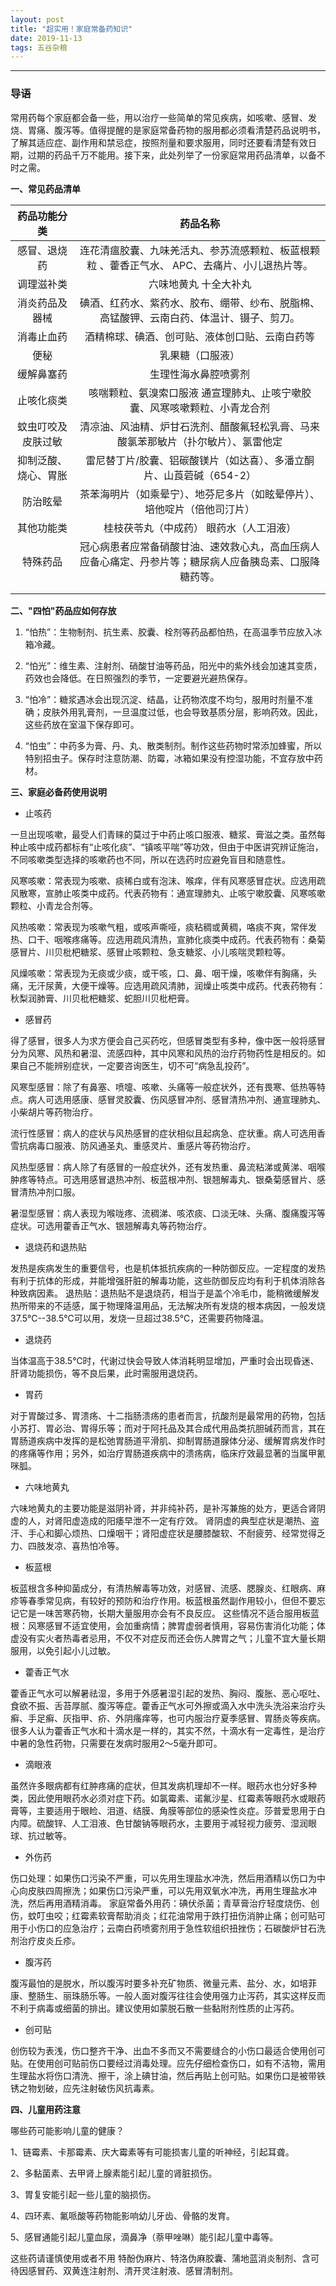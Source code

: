 ```yaml
---
layout: post
title: "超实用！家庭常备药知识"
date: 2019-11-13 
tags: 五谷杂粮  
---
```

------
### 导语

常用药每个家庭都会备一些，用以治疗一些简单的常见疾病，如咳嗽、感冒、发烧、胃痛、腹泻等。值得提醒的是家庭常备药物的服用都必须看清楚药品说明书，了解其适应症、副作用和禁忌症，按照剂量和要求服用，同时还要看清楚有效日期，过期的药品千万不能用。接下来，此处列举了一份家庭常用药品清单，以备不时之需。

**一、常见药品清单**

|         药品功能分类         |                            药品名称                             |
| :------------------: | :----------------------------------------------------------: |
|     感冒、退烧药     | 连花清瘟胶囊、九味羌活丸、参苏流感颗粒、板蓝根颗粒 、藿香正气水、  APC、去痛片、小儿退热片等。 |
|      调理滋补类      |                    六味地黄丸  十全大补丸                    |
|    消炎药品及器械    | 碘酒、红药水、紫药水、胶布、绷带、纱布、脱脂棉、高锰酸钾、云南白药、体温计、镊子、剪刀。 |
|      消毒止血药      |        酒精棉球、碘酒、创可贴、液体创口贴、云南白药等        |
|         便秘         |                       乳果糖（口服液）                       |
|      缓解鼻塞药      |                     生理性海水鼻腔喷雾剂                     |
|      止咳化痰类      | 咳喘颗粒、氨溴索口服液 通宣理肺丸、止咳宁嗽胶囊、风寒咳嗽颗粒、小青龙合剂 |
|  蚊虫叮咬及皮肤过敏  | 清凉油、风油精、炉甘石洗剂、醋酸氟轻松乳膏、马来酸氯苯那敏片（扑尔敏片）、氯雷他定 |
| 抑制泛酸、烧心、胃胀 | 雷尼替丁片/胶囊、铝碳酸镁片（如达喜）、多潘立酮片、山莨菪碱（654-2） |
|       防治眩晕       | 茶苯海明片（如乘晕宁）、地芬尼多片（如眩晕停片）、培他啶片（倍他司汀片） |
|      其他功能类      |           桂枝茯苓丸（中成药） 眼药水（人工泪液）            |
|       特殊药品       | 冠心病患者应常备硝酸甘油、速效救心丸，高血压病人应备心痛定、丹参片等；糖尿病人应备胰岛素、口服降糖药等。 |
|                      |                                                              |
|                      |                                                              |



**二、"四怕"药品应如何存放**

1.  “怕热”：生物制剂、抗生素、胶囊、栓剂等药品都怕热，在高温季节应放入冰箱冷藏。

2.  “怕光”：维生素、注射剂、硝酸甘油等药品，阳光中的紫外线会加速其变质，药效也会降低。在日照强烈的季节，一定要避光避热保存。

3.  “怕冷”：糖浆遇冰会出现沉淀、结晶，让药物浓度不均匀，服用时剂量不准确；皮肤外用乳膏剂，一旦温度过低，也会导致基质分层，影响药效。因此，这些药放在室温下保存即可。

4.  “怕虫”：中药多为膏、丹、丸、散类制剂。制作这些药物时常添加蜂蜜，所以特别招虫子。保存时注意防潮、防霉，冰箱如果没有控湿功能，不宜存放中药材。

**三、家庭必备药使用说明**

* 止咳药 

​        一旦出现咳嗽，最受人们青睐的莫过于中药止咳口服液、糖浆、膏滋之类。虽然每种止咳中成药都标有“止咳化痰”、“镇咳平喘”等功效，但由于中医讲究辨证施治，不同咳嗽类型选择的咳嗽药也不同，所以在选药时应避免盲目和随意性。

​         风寒咳嗽：常表现为咳嗽、痰稀白或有泡沫、喉痒，伴有风寒感冒症状。应选用疏风散寒，宣肺止咳类中成药。代表药物有：通宣理肺丸、止咳宁嗽胶囊、风寒咳嗽颗粒、小青龙合剂等。

​         风热咳嗽：常表现为咳嗽气粗，或咳声嘶哑，痰粘稠或黄稠，咯痰不爽，常伴发热、口干、咽喉疼痛等。应选用疏风清热，宣肺化痰类中成药。代表药物有：桑菊感冒片、川贝枇杷糖浆、感冒止咳颗粒、急支糖浆、小儿咳喘灵颗粒等。 

​        风燥咳嗽：常表现为无痰或少痰，或干咳，口、鼻、咽干燥，咳嗽伴有胸痛，头痛，无汗尿黄，大便干燥等。应选用疏风清肺，润燥止咳类中成药。代表药物有：秋梨润肺膏、川贝枇杷糖浆、蛇胆川贝枇杷膏。



* 感冒药

​        得了感冒，很多人为求方便会自己买药吃，但感冒类型有多种，像中医一般将感冒分为风寒、风热和暑湿、流感四种，其中风寒和风热的治疗药物药性是相反的。如果自己不能辨别症状，一定要咨询医生，切不可“病急乱投药”。

​        风寒型感冒：除了有鼻塞、喷嚏、咳嗽、头痛等一般症状外，还有畏寒、低热等特点。病人可选用感康、感冒灵胶囊、伤风感冒冲剂、感冒清热冲剂、通宣理肺丸、小柴胡片等药物治疗。 

​        流行性感冒：病人的症状与风热感冒的症状相似且起病急、症状重。病人可选用香雪抗病毒口服液、防风通圣丸、重感灵片、重感片等药物治疗。 

​        风热型感冒：病人除了有感冒的一般症状外，还有发热重、鼻流粘涕或黄涕、咽喉肿疼等特点。可选用感冒退热冲剂、板蓝根冲剂、银翘解毒丸、银桑菊感冒片、感冒清热冲剂口服。

​        暑湿型感冒：病人表现为喉咙疼、流稠涕、咳浓痰、口淡无味、头痛、腹痛腹泻等症状。可选用藿香正气水、银翘解毒丸等药物治疗。



* 退烧药和退热贴 

​        发热是疾病发生的重要信号，也是机体抵抗疾病的一种防御反应。一定程度的发热有利于抗体的形成，并能增强肝脏的解毒功能，这些防御反应均有利于机体消除各种致病因素。 退热贴：退热贴不是退烧药，相当于是盖个冷毛巾，能稍微缓解发热所带来的不适感，属于物理降温用品，无法解决所有发烧的根本病因，一般发烧37.5℃--38.5℃可以用，发烧一旦超过38.5℃，还需要药物降温。

* 退烧药

​        当体温高于38.5℃时，代谢过快会导致人体消耗明显增加，严重时会出现昏迷、肝肾功能损伤，等不良后果，此时需服用退烧药。

* 胃药  

​        对于胃酸过多、胃溃疡、十二指肠溃疡的患者而言，抗酸剂是最常用的药物，包括小苏打、胃必治、胃得乐等；而对于阿托品及其合成代用品类抗胆碱药而言，其在胃肠道疾病中发挥的是松弛胃肠道平滑肌、抑制胃肠道腺体分泌、缓解胃病发作时的疼痛等作用；另外，如治疗胃肠道疾病中的溃疡病，临床疗效最显著的当属甲氰咪胍。

* 六味地黄丸

​        六味地黄丸的主要功能是滋阴补肾，并非纯补药，是补泻兼施的处方，更适合肾阴虚的人，对肾阳虚造成的阳痿早泄不一定有疗效。 肾阴虚的典型症状是潮热、盗汗、手心和脚心烦热、口燥咽干；肾阳虚症状是腰膝酸软、不耐疲劳、经常觉得乏力、四肢发凉、喜热怕冷等。

* 板蓝根

​        板蓝根含多种抑菌成分，有清热解毒等功效，对感冒、流感、腮腺炎、红眼病、麻疹等春季常见病，有较好的预防和治疗作用。板蓝根虽然副作用较小，但但不要忘记它是一味苦寒药物，长期大量服用亦会有不良反应。 这些情况不适合服用板蓝根：风寒感冒不适宜使用，会加重病情；脾胃虚弱者慎用，容易伤害消化功能；体虚没有实火者热毒者忌用，不仅不对症反而还会伤人脾胃之气；儿童不宜大量长期服用，以免引起小儿过敏。

* 藿香正气水

​        藿香正气水可以解暑祛湿，多用于外感暑湿引起的发热、胸闷、腹胀、恶心呕吐、食欲不振、舌苔厚腻、腹泻等症。藿香正气水可外擦或滴入水中洗头洗浴来治疗头癣、手足癣、灰指甲、疥、外阴瘙痒等，也可内服治疗夏季感冒、胃肠炎等疾病。很多人认为藿香正气水和十滴水是一样的，其实不然，十滴水有一定毒性，是治疗中暑的急性药物，只需要在发病时服用2～5毫升即可。

* 滴眼液

​        虽然许多眼病都有红肿疼痛的症状，但其发病机理却不一样。眼药水也分好多种类，因此使用眼药水必须对症下药。如氯霉素、诺氟沙星、红霉素等眼药水或眼药膏等，主要适用于眼睑、泪道、结膜、角膜等部位的感染性炎症。莎普爱思用于白内障。硫酸锌、人工泪液、色甘酸钠等眼药水，主要用于减轻视力疲劳、湿润眼球、抗过敏等。

* 外伤药 

​        伤口处理：如果伤口污染不严重，可以先用生理盐水冲洗，然后用酒精以伤口为中心向皮肤四周擦洗；如果伤口污染严重，可以先用双氧水冲洗，再用生理盐水冲洗，然后再用酒精消毒。 家庭常备外用药：碘伏杀菌；青草膏治疗轻度烧伤、创伤，蚊叮虫咬；红霉素软膏帮助消炎；红花油常用于跌打扭伤消肿止痛；创可贴可用于小伤口的应急治疗；云南白药喷雾剂用于急性软组织扭挫伤；石碳酸炉甘石洗剂治疗皮炎丘疹。

* 腹泻药 

​        腹泻最怕的是脱水，所以腹泻时要多补充矿物质、微量元素、盐分、水，如培菲康、整肠生、丽珠肠乐等。一般人面对腹泻往往会使用强力止泻药，其实这样反而不利于病毒或细菌的排出。建议使用如蒙脱石散一些黏附剂性质的止泻药。

* 创可贴 

​       创伤较为表浅，伤口整齐干净、出血不多而又不需要缝合的小伤口最适合使用创可贴。在使用创可贴前伤口要经过消毒处理。应先仔细检查伤口，如有不洁物，需用生理盐水将伤口清洗、擦干，涂上碘甘油，然后再贴上创可贴。如果伤口是被带铁锈之物划破，应先注射破伤风抗毒素。



**四、儿童用药注意**

哪些药可能影响儿童的健康？ 

1、链霉素、卡那霉素、庆大霉素等有可能损害儿童的听神经，引起耳聋。

 2、多黏菌素、去甲肾上腺素能引起儿童的肾脏损伤。

3、胃复安能引起一些儿童的脑损伤。

 4、四环素、氟哌酸等药物能影响幼儿牙齿、骨骼的发育。

 5、感冒通能引起儿童血尿，滴鼻净（萘甲唑啉）能引起儿童中毒等。

这些药请谨慎使用或者不用 特酚伪麻片、特洛伪麻胶囊、蒲地蓝消炎制剂、含可待因感冒药、双黄连注射剂、清开灵注射液、感冒清制剂。